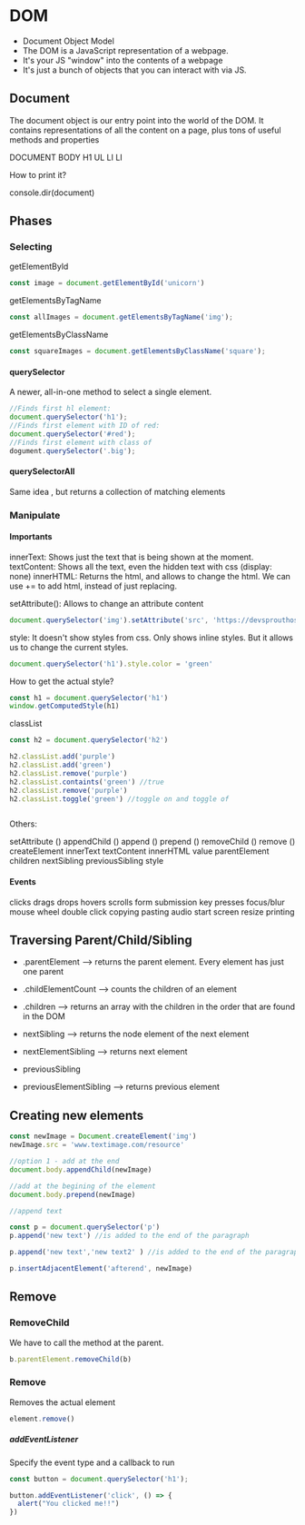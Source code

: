 # DOM

- Document Object Model
- The DOM is a JavaScript representation of a webpage.
- It's your JS "window" into the contents of a webpage
- It's just a bunch of objects that you can interact with via JS.

## Document

The document object is our entry point into the world of the DOM.
It contains representations of all the content on a page, plus tons of useful methods and properties

DOCUMENT
    BODY
        H1
        UL
            LI
            LI

How to print it?

console.dir(document)

## Phases


### Selecting

getElementByld
```js
const image = document.getElementById('unicorn')
```

getElementsByTagName
```js
const allImages = document.getElementsByTagName('img');
```

getElementsByClassName
```js
const squareImages = document.getElementsByClassName('square');
```

#### querySelector

A newer, all-in-one method to select a single element.

```js
//Finds first hl element:
document.querySelector('h1');
//Finds first element with ID of red:
document.querySelector('#red');
//Finds first element with class of
dogument.querySelector('.big');
```

#### querySelectorAll

Same idea , but returns a collection of matching elements


### Manipulate

#### Importants

innerText: Shows just the text that is being shown at the moment.
textContent: Shows all the text, even the hidden text with css (display: none)
innerHTML: Returns the html, and allows to change the html. We can use += to add html, instead of just replacing.

setAttribute(): Allows to change an attribute content

```js
document.querySelector('img').setAttribute('src', 'https://devsprouthosting.com/images/chicken.jpg')
```
style: It doesn't show styles from css. Only shows inline styles. But it allows us to change the current styles.

```js
document.querySelector('h1').style.color = 'green'
```

How to get the actual style?

```js
const h1 = document.querySelector('h1')
window.getComputedStyle(h1)
```

classList

```js
const h2 = document.querySelector('h2')

h2.classList.add('purple')
h2.classList.add('green')
h2.classList.remove('purple')
h2.classList.containts('green') //true
h2.classList.remove('purple')
h2.classList.toggle('green') //toggle on and toggle of



```

Others:


setAttribute ()
appendChild ()
append ()
prepend ()
removeChild ()
remove ()
createElement
innerText
textContent
innerHTML
value
parentElement
children
nextSibling
previousSibling
style

#### Events

clicks
drags
drops
hovers
scrolls
form
submission
key presses
focus/blur
mouse wheel
double click
copying
pasting
audio start
screen resize
printing

## Traversing Parent/Child/Sibling

- .parentElement --> returns the parent element. Every element has just one parent
- .childElementCount --> counts the children of an element
- .children --> returns an array with the children in the order that are found in the DOM

- nextSibling --> returns the node element of the next element
- nextElementSibling --> returns next element
- previousSibling
- previousElementSibling --> returns previous element

## Creating new elements

```js
const newImage = Document.createElement('img')
newImage.src = 'www.textimage.com/resource'

//option 1 - add at the end
document.body.appendChild(newImage)

//add at the begining of the element
document.body.prepend(newImage)

//append text

const p = document.querySelector('p')
p.append('new text') //is added to the end of the paragraph

p.append('new text','new text2' ) //is added to the end of the paragraph

p.insertAdjacentElement('afterend', newImage)

```

## Remove

### RemoveChild

We have to call the method at the parent.

```js
b.parentElement.removeChild(b)
```

### Remove

Removes the actual element

```js
element.remove()
```

##### addEventListener

Specify the event type and a callback to run

```js
const button = document.querySelector('h1');

button.addEventListener('click', () => {
  alert("You clicked me!!")
})
```

```js
```

```js
```
